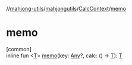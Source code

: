 //[mahjong-utils](../../../index.md)/[mahjongutils](../index.md)/[CalcContext](index.md)/[memo](memo.md)

# memo

[common]\
inline fun &lt;[T](memo.md)&gt; [memo](memo.md)(key: [Any](https://kotlinlang.org/api/latest/jvm/stdlib/kotlin/-any/index.html)?, calc: () -&gt; [T](memo.md)): [T](memo.md)

